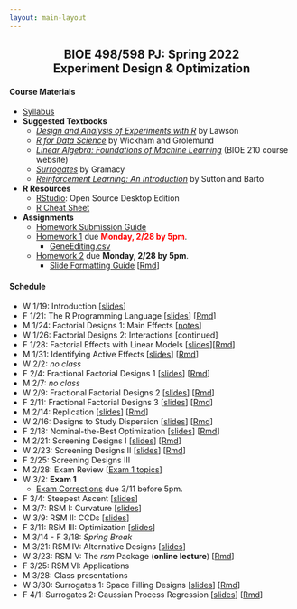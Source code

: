 ```yaml
---
layout: main-layout
---
```


<link href="style.css" rel="stylesheet">

<center>
<h2>BIOE 498/598 PJ: Spring 2022<br>
Experiment Design & Optimization</h2>
</center>

#### Course Materials
* [Syllabus](files/BIOE_498_Syllabus_Sp2022.pdf)
* **Suggested Textbooks**
  - [*Design and Analysis of Experiments with R*](https://www.routledge.com/Design-and-Analysis-of-Experiments-with-R/Lawson/p/book/9781439868133) by Lawson
  - [*R for Data Science*](https://r4ds.had.co.nz) by Wickham and Grolemund
  - [*Linear Algebra: Foundations of Machine Learning*](https://bioe210.github.io) (BIOE 210 course website)
  - [*Surrogates*](https://bobby.gramacy.com/surrogates/) by Gramacy
  - [*Reinforcement Learning: An Introduction*](http://incompleteideas.net/book/the-book.html) by Sutton and Barto
* **R Resources**
  - [RStudio](https://rstudio.com/products/rstudio/): Open Source Desktop Edition
  - [R Cheat Sheet](files/RCheatSheet.html)
* **Assignments**
  - [Homework Submission Guide](files/BIOE_498_Homework_Submission_Guide.pdf)
  - [Homework 1](files/Homework1.pdf) due **<font color="red">Monday, 2/28 by 5pm</font>**.
    - [GeneEditing.csv](files/GeneEditing.csv)
  - [Homework 2](files/Homework2.pdf) due **Monday, 2/28 by 5pm**.
    - [Slide Formatting Guide](files/SlideFormat.pdf) [[Rmd](files/SlideFormat.Rmd)]

#### Schedule
* W 1/19: Introduction [[slides](files/01_Introduction.pptx)]
* F 1/21: The R Programming Language [[slides](files/02_IntroductionToR.pdf)] [[Rmd](files/02_IntroductionToR.Rmd)]
* M 1/24: Factorial Designs 1: Main Effects [[notes](files/03_FactorialDesigns.pdf)]
* W 1/26: Factorial Designs 2: Interactions [continued]
* F 1/28: Factorial Effects with Linear Models [[slides](files/05_LinearModelsEffects.pdf)][[Rmd](files/05_LinearModelsEffects.Rmd)]
* M 1/31: Identifying Active Effects [[slides](files/06_ActiveEffects.pdf)] [[Rmd](files/06_ActiveEffects.Rmd)]
* W 2/2: *no class*
* F 2/4: Fractional Factorial Designs 1 [[slides](files/07_FractionalFactorial.pdf)] [[Rmd](files/07_FractionalFactorial.Rmd)]
* M 2/7: *no class*
* W 2/9: Fractional Factorial Designs 2 [[slides](files/08_LowerFractional.pdf)] [[Rmd](files/08_LowerFractional.Rmd)]
* F 2/11: Fractional Factorial Designs 3 [[slides](files/09_AlternativeFractional.pdf)] [[Rmd](files/09_AlternativeFractional.Rmd)]
* M 2/14: Replication [[slides](files/10_Replication.pdf)] [[Rmd](files/10_Replication.Rmd)]
* W 2/16: Designs to Study Dispersion [[slides](files/11_Dispersion.pdf)] [[Rmd](files/11_Dispersion.Rmd)]
* F 2/18: Nominal-the-Best Optimization [[slides](files/12_NominalTheBest.pdf)] [[Rmd](files/12_NominalTheBest.Rmd)]
* M 2/21: Screening Designs I [[slides](files/13_ScreeningDesigns.pdf)] [[Rmd](files/13_ScreeningDesigns.Rmd)]
* W 2/23: Screening Designs II [[slides](files/14_ScreeningDesigns2.pdf)] [[Rmd](files/14_ScreeningDesigns2.Rmd)]
* F 2/25: Screening Designs III
* M 2/28: Exam Review [[Exam 1 topics](files/Exam1Review.pdf)]
* W 3/2: **Exam 1**
  - [Exam Corrections](files/Exam1_Corrections.pdf) due 3/11 before 5pm.
* F 3/4: Steepest Ascent [[slides](files/15_SteepestAscent.pdf)]
* M 3/7: RSM I: Curvature [[slides](files/16_RSM1.pdf)]
* W 3/9: RSM II: CCDs [[slides](files/17_RSM2.pdf)]
* F 3/11: RSM III: Optimization [[slides](files/18_RSM3.pdf)]
* M 3/14 - F 3/18: *Spring Break*
* M 3/21: RSM IV: Alternative Designs [[slides](files/19_RSM4.pdf)]
* W 3/23: RSM V: The *rsm* Package (**online lecture**) [[Rmd](files/20_RSM5.Rmd)]
* F 3/25: RSM VI: Applications
* M 3/28: Class presentations
* W 3/30: Surrogates 1: Space Filling Designs [[slides](files/21_SpaceFillingDesigns.pdf)] [[Rmd](files/21_SpaceFillingDesigns.Rmd)]
* F 4/1: Surrogates 2: Gaussian Process Regression [[slides](files/22_GaussianProcessRegression.pdf)] [[Rmd](files/22_GaussianProcessRegression.Rmd)]
